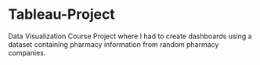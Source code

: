 # Tableau-Project

Data Visualization Course Project where I had to create dashboards using a dataset containing pharmacy information from random pharmacy companies.
